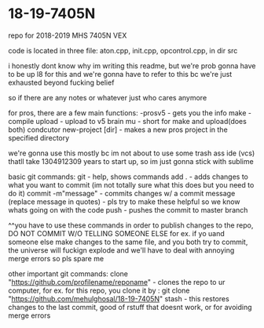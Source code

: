 # 18-19-7405N
repo for 2018-2019 MHS 7405N VEX

code is located in three file: aton.cpp, init.cpp, opcontrol.cpp, in dir src

i honestly dont know why im writing this readme, but we're prob gonna have to be up l8 for this and we're gonna have to refer to
this bc we're just exhausted beyond fucking belief

so if there are any notes or whatever just who cares anymore 

for pros, there are a few main functions:
-prosv5 - gets you the info
 		make - compile
 		upload - upload to v5 brain
 		mu - short for make and upload(does both)
 		condcutor new-project [dir] - makes a new pros project in the specified directory

we're gonna use this mostly bc im not about to use some trash ass ide (vcs) thatll take 1304912309 years to start up, 
so im just gonna stick with sublime

basic git commands: 
git - help, shows commands
	add . - adds changes to what you want to commit (im not totally sure what this does but you need to do it)
	commit -m"message" - commits changes w/ a commit message (replace message in quotes) - pls try to make these helpful so we know whats going on with the code
	push - pushes the commit to master branch

^^you have to use these commands in order to publish changes to the repo, DO NOT COMMIT W/O TELLING SOMEONE ELSE
for ex. if yo uand someone else make changes to the same file, and you both try to commit, the universe will fuckign explode and we'll have to deal with annoying merge errors so pls spare me

other important git commands: 
	clone "https://github.com/profilename/reponame" - clones the repo to ur computer, for ex. for this repo, you clone it by :
		git clone "https://github.com/mehulghosal/18-19-7405N"
	stash - this restores changes to the last commit, good of rstuff that doesnt work, or for avoiding merge errors